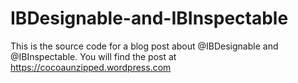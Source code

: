 # IBDesignable-and-IBInspectable

This is the source code for a blog post about @IBDesignable and @IBInspectable. You will find the post at https://cocoaunzipped.wordpress.com
